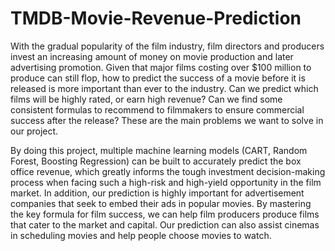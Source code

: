 # TMDB-Movie-Revenue-Prediction

With the gradual popularity of the film industry, film directors and producers invest an increasing amount of money on movie production and later advertising promotion. Given that major films costing over $100 million to produce can still flop, how to predict the success of a movie before it is released is more important than ever to the industry. Can we predict which films will be highly rated, or earn high revenue? Can we find some consistent formulas to recommend to filmmakers to ensure commercial success after the release? These are the main problems we want to solve in our project.

By doing this project, multiple machine learning models (CART, Random Forest, Boosting Regression) can be built to accurately predict the box office revenue, which greatly informs the tough investment decision-making process when facing such a high-risk and high-yield opportunity in the film market. In addition, our prediction is highly important for advertisement companies that seek to embed their ads in popular movies. By mastering the key formula for film success, we can help film producers produce films that cater to the market and capital. Our prediction can also assist cinemas in scheduling movies and help people choose movies to watch.
